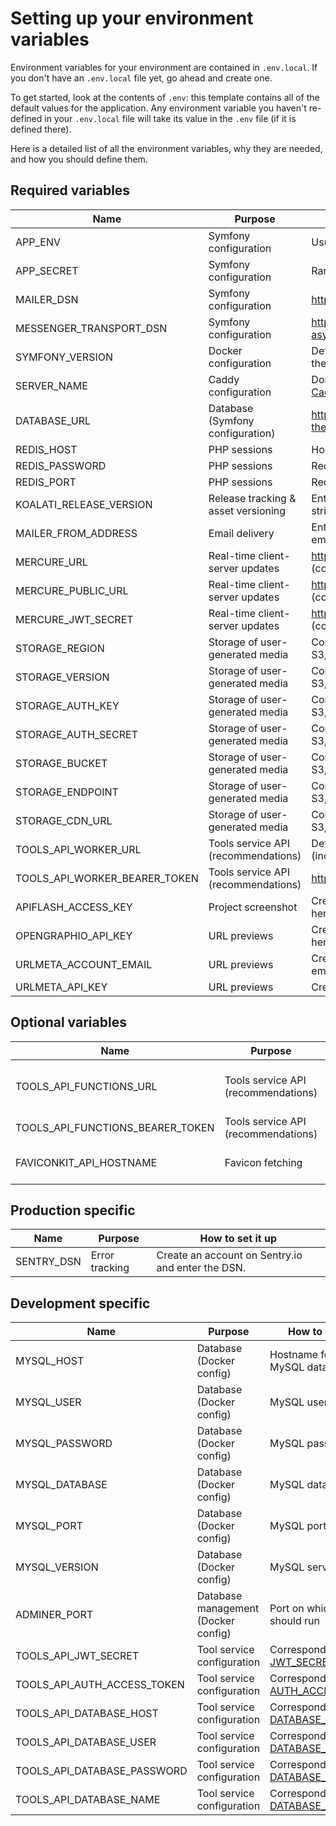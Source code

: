 # Setting up your environment variables

Environment variables for your environment are contained in `.env.local`. If you don't have an `.env.local` file yet, go ahead and create one.

To get started, look at the contents of `.env`: this template contains all of the default values for the application.
Any environment variable you haven't re-defined in your `.env.local` file will take its value in the `.env` file (if it is defined there).

Here is a detailed list of all the environment variables, why they are needed, and how you should define them.

## Required variables

| Name                      | Purpose                             | How to set it up                                                                                |
|---------------------------|-------------------------------------|-------------------------------------------------------------------------------------------------|
| APP_ENV                   | Symfony configuration               | Usually `prod` or `dev` ([learn more on Symfony's documentation](https://symfony.com/doc/current/configuration.html#selecting-the-active-environment)) |
| APP_SECRET                | Symfony configuration               | Random hash used for CSRF token generation.                                                     |
| MAILER_DSN                | Symfony configuration               | https://symfony.com/doc/current/mailer.html#transport-setup                                     |
| MESSENGER_TRANSPORT_DSN   | Symfony configuration               | https://symfony.com/doc/current/messenger.html#transports-async-queued-messages                 |
| SYMFONY_VERSION           | Docker configuration                | Defines the version of Symfony to use on a fresh install (use the latest stable version)        |
| SERVER_NAME               | Caddy configuration                 | Domain configuration for the web server ([first line of Caddyfile](https://caddyserver.com/docs/quick-starts/https#caddyfile)) |
| DATABASE_URL              | Database (Symfony configuration)    | https://symfony.com/doc/current/doctrine.html#configuring-the-database                          |
| REDIS_HOST                | PHP sessions                        | Hostname for the Redis database                                                                 |
| REDIS_PASSWORD            | PHP sessions                        | Redis password                                                                                  |
| REDIS_PORT                | PHP sessions                        | Redis port                                                                                      |
| KOALATI_RELEASE_VERSION   | Release tracking & asset versioning | Enter the current release version of the app (or a random string for local development)         |
| MAILER_FROM_ADDRESS       | Email delivery                      | Enter the email address to use as the FROM address for all emails sent by Koalati  |
| MERCURE_URL               | Real-time client-server updates     | https://symfony.com/doc/current/mercure.html#configuration (corresponds to `MERCURE_URL`)       |
| MERCURE_PUBLIC_URL        | Real-time client-server updates     | https://symfony.com/doc/current/mercure.html#configuration (corresponds to `MERCURE_PUBLIC_URL`)       |
| MERCURE_JWT_SECRET        | Real-time client-server updates     | https://symfony.com/doc/current/mercure.html#configuration (corresponds to `MERCURE_JWT_SECRET`)|
| STORAGE_REGION            | Storage of user-generated media     | Configure with any S3-standardized hosting service (Amazon S3, DigitalOcean Spaces, etc.)       |
| STORAGE_VERSION           | Storage of user-generated media     | Configure with any S3-standardized hosting service (Amazon S3, DigitalOcean Spaces, etc.)       |
| STORAGE_AUTH_KEY          | Storage of user-generated media     | Configure with any S3-standardized hosting service (Amazon S3, DigitalOcean Spaces, etc.)       |
| STORAGE_AUTH_SECRET       | Storage of user-generated media     | Configure with any S3-standardized hosting service (Amazon S3, DigitalOcean Spaces, etc.)       |
| STORAGE_BUCKET            | Storage of user-generated media     | Configure with any S3-standardized hosting service (Amazon S3, DigitalOcean Spaces, etc.)       |
| STORAGE_ENDPOINT          | Storage of user-generated media     | Configure with any S3-standardized hosting service (Amazon S3, DigitalOcean Spaces, etc.)       |
| STORAGE_CDN_URL           | Storage of user-generated media     | Configure with any S3-standardized hosting service (Amazon S3, DigitalOcean Spaces, etc.)       |
| TOOLS_API_WORKER_URL          | Tools service API (recommendations) | Define the URL at which the tools service API is reachable (including the port, if not 80/443)  |
| TOOLS_API_WORKER_BEARER_TOKEN | Tools service API (recommendations) | https://github.com/koalatiapp/tools-service#authentication                                      |
| APIFLASH_ACCESS_KEY       | Project screenshot                  | Create an account on [API FLASH](https://apiflash.com/) and enter your access key here.         |
| OPENGRAPHIO_API_KEY       | URL previews                        | Create an account on [OpenGraph.io](https://www.opengraph.io/) and enter your API key here.     |
| URLMETA_ACCOUNT_EMAIL     | URL previews                        | Create an account on [URL Meta](https://urlmeta.org/) and enter your account's email here.      |
| URLMETA_API_KEY           | URL previews                        | Create an account on [URL Meta](https://urlmeta.org/) and enter your API key here.              |


## Optional variables

| Name                      | Purpose                             | How to set it up                                                                                |
|---------------------------|-------------------------------------|-------------------------------------------------------------------------------------------------|
| TOOLS_API_FUNCTIONS_URL          | Tools service API (recommendations) | Define the URL at which the tool service serverless functions, which may be used to lighten the load on the worker(s), are reachable. |
| TOOLS_API_FUNCTIONS_BEARER_TOKEN | Tools service API (recommendations) | https://github.com/koalatiapp/tools-service-functions
| FAVICONKIT_API_HOSTNAME   | Favicon fetching                    | Create an account on [FaviconKit](https://my.faviconkit.com/) and enter your custom hostname here.              |


## Production specific

| Name                      | Purpose                             | How to set it up                                                                                |
|---------------------------|-------------------------------------|-------------------------------------------------------------------------------------------------|
| SENTRY_DSN                | Error tracking                      | Create an account on Sentry.io and enter the DSN.                                               |


## Development specific

| Name                      | Purpose                             | How to set it up                                                                                |
|---------------------------|-------------------------------------|-------------------------------------------------------------------------------------------------|
| MYSQL_HOST                | Database (Docker config)            | Hostname for the MySQL database                                                                 |
| MYSQL_USER                | Database (Docker config)            | MySQL username                                                                                  |
| MYSQL_PASSWORD            | Database (Docker config)            | MySQL password                                                                                  |
| MYSQL_DATABASE            | Database (Docker config)            | MySQL database                                                                                  |
| MYSQL_PORT                | Database (Docker config)            | MySQL port                                                                                      |
| MYSQL_VERSION             | Database (Docker config)            | MySQL server version                                                                            |
| ADMINER_PORT              | Database management (Docker config) | Port on which Adminer should run                                                                |
| TOOLS_API_JWT_SECRET      | Tool service configuration          | Corresponds to [JWT_SECRET](https://github.com/koalatiapp/tools-service#environment-variables)  |
| TOOLS_API_AUTH_ACCESS_TOKEN | Tool service configuration        | Corresponds to [AUTH_ACCESS_TOKEN](https://github.com/koalatiapp/tools-service#environment-variables) |
| TOOLS_API_DATABASE_HOST      | Tool service configuration      | Corresponds to [DATABASE_HOST](https://github.com/koalatiapp/tools-service/blob/master/docs/environment-variables.md)      |
| TOOLS_API_DATABASE_USER          | Tool service configuration      | Corresponds to [DATABASE_USER](https://github.com/koalatiapp/tools-service/blob/master/docs/environment-variables.md)      |
| TOOLS_API_DATABASE_PASSWORD      | Tool service configuration      | Corresponds to [DATABASE_PASSWORD](https://github.com/koalatiapp/tools-service/blob/master/docs/environment-variables.md)  |
| TOOLS_API_DATABASE_NAME      | Tool service configuration      | Corresponds to [DATABASE_NAME](https://github.com/koalatiapp/tools-service/blob/master/docs/environment-variables.md)  |
